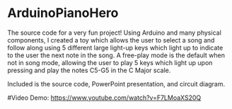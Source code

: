 # ArduinoPianoHero
The source code for a very fun project! Using Arduino and many physical components, I created a toy which allows the user to select a song and follow along using 5 different large light-up keys which light up to indicate to the user the next note in the song. A free-play mode is the default when not in song mode, allowing the user to play 5 keys which light up upon pressing and play the notes C5-G5 in the C Major scale. 

Included is the source code, PowerPoint presentation, and circuit diagram. 

#Video Demo:
https://www.youtube.com/watch?v=F7LMoaXS20Q
